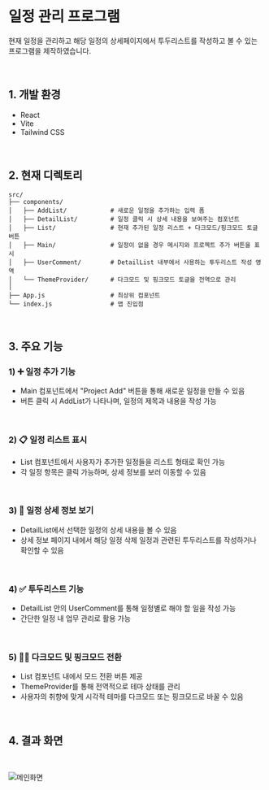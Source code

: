 # 일정 관리 프로그램

현재 일정을 관리하고 해당 일정의 상세페이지에서 투두리스트를 작성하고 볼 수 있는 프로그램을 제작하였습니다.

<br>

## 1. 개발 환경
  - React
  - Vite
  - Tailwind CSS

<br>

## 2. 현재 디렉토리
```
src/
├── components/
│   ├── AddList/            # 새로운 일정을 추가하는 입력 폼
│   ├── DetailList/         # 일정 클릭 시 상세 내용을 보여주는 컴포넌트
│   ├── List/               # 현재 추가된 일정 리스트 + 다크모드/핑크모드 토글 버튼
│   ├── Main/               # 일정이 없을 경우 메시지와 프로젝트 추가 버튼을 표시
│   ├── UserComment/        # DetailList 내부에서 사용하는 투두리스트 작성 영역
│   └── ThemeProvider/      # 다크모드 및 핑크모드 토글을 전역으로 관리
│
├── App.js                  # 최상위 컴포넌트
└── index.js                # 앱 진입점
```

<br>

## 3. 주요 기능

   ### 1) ➕ 일정 추가 기능
   - Main 컴포넌트에서 "Project Add" 버튼을 통해 새로운 일정을 만들 수 있음
   - 버튼 클릭 시 AddList가 나타나며, 일정의 제목과 내용을 작성 가능
     
   <br>
    
   ### 2) 📋 일정 리스트 표시
   - List 컴포넌트에서 사용자가 추가한 일정들을 리스트 형태로 확인 가능
   - 각 일정 항목은 클릭 가능하며, 상세 정보를 보러 이동할 수 있음
  
   <br>
   
   ### 3) 🔎 일정 상세 정보 보기
   - DetailList에서 선택한 일정의 상세 내용을 볼 수 있음
   - 상세 정보 페이지 내에서 해당 일정 삭제  일정과 관련된 투두리스트를 작성하거나 확인할 수 있음

   <br>
  
   ### 4) ✅ 투두리스트 기능
   - DetailList 안의 UserComment를 통해 일정별로 해야 할 일을 작성 가능
   - 간단한 일정 내 업무 관리로 활용 가능

   <br>

   ### 5) 🌙💗 다크모드 및 핑크모드 전환
   - List 컴포넌트 내에서 모드 전환 버튼 제공
   - ThemeProvider를 통해 전역적으로 테마 상태를 관리
   - 사용자의 취향에 맞게 시각적 테마를 다크모드 또는 핑크모드로 바꿀 수 있음

   <br>

## 4. 결과 화면

<br>

![메인화면](https://github.com/user-attachments/assets/c88fed61-e77a-431d-9269-0616deae8b94)

